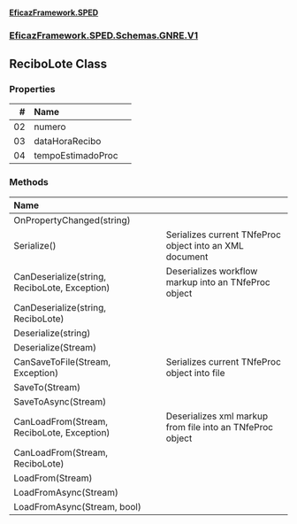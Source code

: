 #### [EficazFramework.SPED](EficazFrameworkSPED.md 'EficazFramework SPED')
### [EficazFramework.SPED.Schemas.GNRE.V1](EficazFramework.SPED.Schemas.GNRE.V1.md 'EficazFramework.SPED.Schemas.GNRE.V1')

## ReciboLote Class
### Properties

| # | Name | |
| ---: | :--- | :--- |
| 02 | numero |  |
| 03 | dataHoraRecibo |  |
| 04 | tempoEstimadoProc |  |
### Methods

| Name | |
| :--- | :--- |
| OnPropertyChanged(string) |  |
| Serialize() | Serializes current TNfeProc object into an XML document |
| CanDeserialize(string, ReciboLote, Exception) | Deserializes workflow markup into an TNfeProc object |
| CanDeserialize(string, ReciboLote) |  |
| Deserialize(string) |  |
| Deserialize(Stream) |  |
| CanSaveToFile(Stream, Exception) | Serializes current TNfeProc object into file |
| SaveTo(Stream) |  |
| SaveToAsync(Stream) |  |
| CanLoadFrom(Stream, ReciboLote, Exception) | Deserializes xml markup from file into an TNfeProc object |
| CanLoadFrom(Stream, ReciboLote) |  |
| LoadFrom(Stream) |  |
| LoadFromAsync(Stream) |  |
| LoadFromAsync(Stream, bool) |  |
